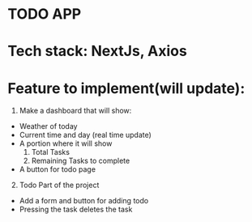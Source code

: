 # TODO APP

# Tech stack: **NextJs, Axios**

# Feature to implement(will update):
1. Make a dashboard that will show:
  - Weather of today
  - Current time and day (real time update)
  - A portion where it will show
      1. Total Tasks
      2. Remaining Tasks to complete
  - A button for todo page

2. Todo Part of the project
  - Add a form and button for adding todo
  - Pressing the task deletes the task
